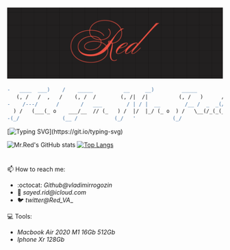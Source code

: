 <img src="https://github.com/red-sayed/red-sayed/blob/main/Red_logo_cal.png?raw=true" style="object-fit:contain;
            width:auto;
            height:auto;">
            
```diff
-   ____  ___)    /    _____          __     __)         _____           
   (, /   /  ,   /    (, /  /        (, /|  /|          (, /   )      /)
-    /---/      /       /   ___        / | / |  __        /__ /  _  _(/  
  ) /   (___(_ o    ___/__  // (_   ) /  |/  |_/ (_ o  ) /   \__(/_(_(_  
-(_/              (__ /            (_/   '            (_/                
```

[![Typing SVG](https://readme-typing-svg.herokuapp.com?font=JetBrains+Mono&color=%23FF3F36&lines=Building+your+future.;Let's+securize+this+world!;Let's+continue+learning!;Let’s+get+after+it+relentlessly!)](https://git.io/typing-svg)

![Mr.Red's GitHub stats](https://github-readme-stats.vercel.app/api?username=red-sayed&show_icons=true&theme=dark&border_color=ffbc00&icon_color=ff3f36&count_private=true) [![Top Langs](https://github-readme-stats.vercel.app/api/top-langs/?username=red-sayed&layout=compact&theme=dark&border_color=ffbc00&icon_color=ff3f36)](https://github.com/anuraghazra/github-readme-stats)


#
📫 How to reach me:

* :octocat: _Github@vladimirrogozin_
* 📧 _sayed.rid@icloud.com_
* 🐦 _twitter@Red_VA__

💻 Tools:
* _Macbook Air 2020 M1 16Gb 512Gb_
* _Iphone Xr 128Gb_
